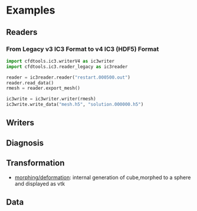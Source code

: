 # Examples

## Readers

### From Legacy v3 IC3 Format to v4 IC3 (HDF5) Format

```python
import cfdtools.ic3.writerV4 as ic3writer
import cfdtools.ic3.reader_legacy as ic3reader

reader = ic3reader.reader("restart.000500.out")
reader.read_data()
rmesh = reader.export_mesh()

ic3write = ic3writer.writer(rmesh)
ic3write.write_data("mesh.h5", "solution.000000.h5")
```

## Writers

## Diagnosis

## Transformation

- [morphing/deformation](morph-sphere): internal generation of cube,morphed to a sphere and displayed as vtk

## Data
